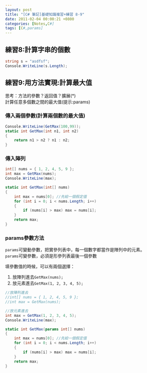 ```yaml
---
layout: post
title: "[C# 筆記]基礎知識複習+練習 8-9"
date: 2011-02-04 00:00:21 +0800
categories: [Notes,C#]
tags: [C#,params]
---
```


## 練習8:計算字串的個數
```c#
string s = "asdfsf";
Console.WriteLine(s.Length);
```

## 練習9:用方法實現:計算最大值
思考：方法的參數？返回值？擴展(*)  
計算任意多個數之間的最大值(提示:params)

### 傳入兩個參數(計算兩個數的最大值)
```c#
Console.WriteLine(GetMax(100,99));
static int GetMax(int n1, int n2)
{
    return n1 > n2 ? n1 : n2;
}
```
### 傳入陣列
```c#
int[] nums = { 1, 2, 4, 5, 9 };
int max = GetMax(nums);
Console.WriteLine(max);

static int GetMax(int[] nums)
{
    int max = nums[0]; //先給一個假定值
    for (int i = 0; i < nums.Length; i++)
    {
        if (nums[i] > max) max = nums[i];
    }
    return max;
}
```
### params參數方法
`params`可變動參數，把實參列表中，每一個數字都當作是陣列中的元素。    
`params`可變參數，必須是形參列表最後一個參數

填參數值的時候，可以有兩個選擇：
1. 放陣列進去`GetMax(nums);`
2. 放元素進去`GetMax(1, 2, 3, 4, 5);`

```c#
//放陣列進去
//int[] nums = { 1, 2, 4, 5, 9 };
//int max = GetMax(nums);

//放元素進去
int max = GetMax(1, 2, 3, 4, 5);
Console.WriteLine(max);

static int GetMax(params int[] nums)
{
    int max = nums[0]; //先給一個假定值
    for (int i = 0; i < nums.Length; i++)
    {
        if (nums[i] > max) max = nums[i];
    }
    return max;
}
```